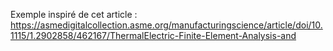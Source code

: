 Exemple inspiré de cet article : https://asmedigitalcollection.asme.org/manufacturingscience/article/doi/10.1115/1.2902858/462167/ThermalElectric-Finite-Element-Analysis-and